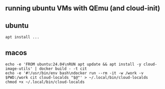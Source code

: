 ## running ubuntu VMs with QEmu (and cloud-init)

## ubuntu

```shell
apt install ...
```

## macos

```shell
echo -e 'FROM ubuntu:24.04\nRUN apt update && apt install -y cloud-image-utils' | docker build - -t cit
echo -e '#!/usr/bin/env bash\ndocker run --rm -it -w /work -v $PWD:/work cit cloud-localds "$@"' > ~/.local/bin/cloud-localds
chmod +x ~/.local/bin/cloud-localds
```

